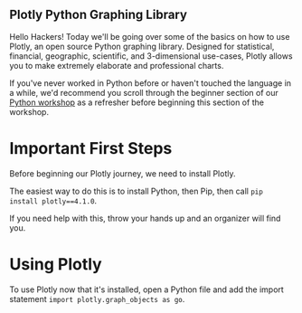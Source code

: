 ## Plotly Python Graphing Library

Hello Hackers! Today we'll be going over some of the basics on how to use Plotly, an open source Python graphing library. Designed for
statistical, financial, geographic, scientific, and 3-dimensional use-cases, Plotly allows you to make extremely elaborate and professional
charts. 

If you've never worked in Python before or haven't touched the language in a while, we'd recommend you scroll through the beginner section 
of our [Python workshop](https://github.com/HackBinghamton/PythonWorkshop) as a refresher before beginning this section of the workshop.

# Important First Steps

Before beginning our Plotly journey, we need to install Plotly.

The easiest way to do this is to install Python, then Pip, then call `pip install plotly==4.1.0`.

If you need help with this, throw your hands up and an organizer will find you.

# Using Plotly

To use Plotly now that it's installed, open a Python file and add the import statement `import plotly.graph_objects as go`.
